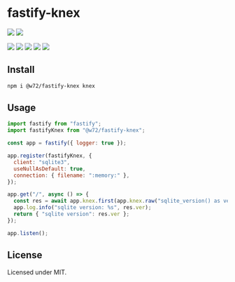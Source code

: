 # fastify-knex

![](https://img.shields.io/badge/TypeScript-blue?logo=typescript&logoColor=white)
![](https://img.shields.io/badge/module_type-ESM_only-brightgreen)

![](https://img.shields.io/npm/v/@w72/fastify-knex)
![](https://img.shields.io/node/v/@w72/fastify-knex)
![](https://img.shields.io/npm/dependency-version/@w72/fastify-knex/dev/fastify)
![](https://img.shields.io/npm/dependency-version/@w72/fastify-knex/dev/knex)
![](https://img.shields.io/npm/l/@w72/fastify-knex)

## Install

```bash
npm i @w72/fastify-knex knex
```

## Usage

```js
import fastify from "fastify";
import fastifyKnex from "@w72/fastify-knex";

const app = fastify({ logger: true });

app.register(fastifyKnex, {
  client: "sqlite3",
  useNullAsDefault: true,
  connection: { filename: ":memory:" },
});

app.get("/", async () => {
  const res = await app.knex.first(app.knex.raw("sqlite_version() as ver"));
  app.log.info("sqlite version: %s", res.ver);
  return { "sqlite version": res.ver };
});

app.listen();
```

## License

Licensed under MIT.
